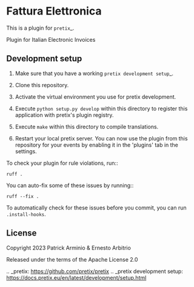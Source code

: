 Fattura Elettronica
==========================

This is a plugin for `pretix`_.

Plugin for Italian Electronic Invoices

Development setup
-----------------

1. Make sure that you have a working `pretix development setup`_.

2. Clone this repository.

3. Activate the virtual environment you use for pretix development.

4. Execute ``python setup.py develop`` within this directory to register this application with pretix's plugin registry.

5. Execute ``make`` within this directory to compile translations.

6. Restart your local pretix server. You can now use the plugin from this repository for your events by enabling it in
   the 'plugins' tab in the settings.

To check your plugin for rule violations, run::

    ruff .

You can auto-fix some of these issues by running::

    ruff --fix .

To automatically check for these issues before you commit, you can run ``.install-hooks``.


License
-------


Copyright 2023 Patrick Arminio & Ernesto Arbitrio

Released under the terms of the Apache License 2.0


.. _pretix: https://github.com/pretix/pretix
.. _pretix development setup: https://docs.pretix.eu/en/latest/development/setup.html

